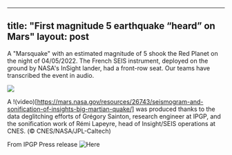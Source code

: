 
---
title:  "First magnitude 5 earthquake “heard” on Mars"
layout: post
---
A "Marsquake" with an estimated magnitude of 5 shook the Red Planet on the night of 04/05/2022. The French SEIS instrument, deployed on the ground by NASA's InSight lander, had a front-row seat. Our teams have transcribed the event in audio. 

![](https://www.ipgp.fr/wp-content/uploads/2023/06/bcp_insight-seisme-magnitude5-spectrogramme_1920-accroche-1571x711.jpg)

A !(video)[https://mars.nasa.gov/resources/26743/seismogram-and-sonification-of-insights-big-martian-quake/] was produced thanks to the data deglitching efforts of Grégory Sainton, research engineer at IPGP, and the sonification work of Rémi Lapeyre, head of Insight/SEIS operations at CNES. (© CNES/NASA/JPL-Caltech)

From IPGP Press release ![Here](https://www.ipgp.fr/en/news-and-agenda/news/first-magnitude-5-earthquake-heard-on-mars/)
